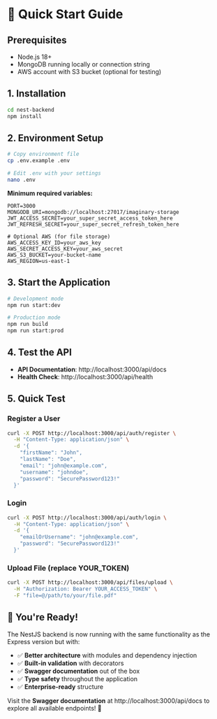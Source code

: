 # 🚀 Quick Start Guide

## Prerequisites
- Node.js 18+ 
- MongoDB running locally or connection string
- AWS account with S3 bucket (optional for testing)

## 1. Installation
```bash
cd nest-backend
npm install
```

## 2. Environment Setup
```bash
# Copy environment file
cp .env.example .env

# Edit .env with your settings
nano .env
```

**Minimum required variables:**
```env
PORT=3000
MONGODB_URI=mongodb://localhost:27017/imaginary-storage
JWT_ACCESS_SECRET=your_super_secret_access_token_here
JWT_REFRESH_SECRET=your_super_secret_refresh_token_here

# Optional AWS (for file storage)
AWS_ACCESS_KEY_ID=your_aws_key
AWS_SECRET_ACCESS_KEY=your_aws_secret
AWS_S3_BUCKET=your-bucket-name
AWS_REGION=us-east-1
```

## 3. Start the Application
```bash
# Development mode
npm run start:dev

# Production mode
npm run build
npm run start:prod
```

## 4. Test the API
- **API Documentation**: http://localhost:3000/api/docs
- **Health Check**: http://localhost:3000/api/health

## 5. Quick Test

### Register a User
```bash
curl -X POST http://localhost:3000/api/auth/register \
  -H "Content-Type: application/json" \
  -d '{
    "firstName": "John",
    "lastName": "Doe", 
    "email": "john@example.com",
    "username": "johndoe",
    "password": "SecurePassword123!"
  }'
```

### Login
```bash
curl -X POST http://localhost:3000/api/auth/login \
  -H "Content-Type: application/json" \
  -d '{
    "emailOrUsername": "john@example.com",
    "password": "SecurePassword123!"
  }'
```

### Upload File (replace YOUR_TOKEN)
```bash
curl -X POST http://localhost:3000/api/files/upload \
  -H "Authorization: Bearer YOUR_ACCESS_TOKEN" \
  -F "file=@/path/to/your/file.pdf"
```

## 🎉 You're Ready!

The NestJS backend is now running with the same functionality as the Express version but with:
- ✅ **Better architecture** with modules and dependency injection
- ✅ **Built-in validation** with decorators
- ✅ **Swagger documentation** out of the box
- ✅ **Type safety** throughout the application
- ✅ **Enterprise-ready** structure

Visit the **Swagger documentation** at http://localhost:3000/api/docs to explore all available endpoints! 🚀